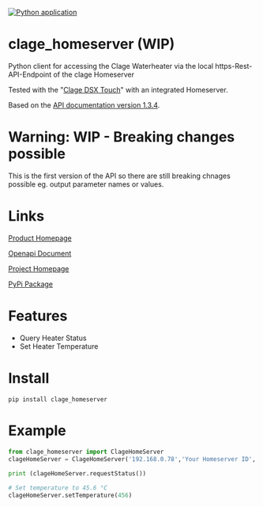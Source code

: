 [![Python application](https://github.com/klacol/clage_homerserver/actions/workflows/pythonapp.yml/badge.svg)](https://github.com/klacol/clage_homerserver/actions/workflows/pythonapp.yml)

# clage_homeserver (WIP)
Python client for accessing the Clage Waterheater via the local https-Rest-API-Endpoint of the clage Homeserver

Tested with the "[Clage DSX Touch](https://www.clage.de/de/produkte/e-komfortdurchlauferhitzer/DSX-Touch)" with an integrated Homeserver.

Based on the [API documentation version 1.3.4](https://github.com/klacol/clage-homerserver-api/blob/master/api-docs/CLAGE%20HomeServer%20API%20v1.3.4.pdf).

# Warning: WIP - Breaking changes possible
This is the first version of the API so there are still breaking chnages possible eg. output parameter names or values.

# Links
[Product Homepage](https://www.clage.de/de/produkte/e-komfortdurchlauferhitzer/DSX-Touch)

[Openapi Document](https://app.swaggerhub.com/apis/klacol/ClageHomeServer/1.0.0) 

[Project Homepage](https://github.com/klacol/clage_homeserver)

[PyPi Package](https://pypi.org/project/clage_homeserver)

# Features
- Query Heater Status
- Set Heater Temperature

# Install

```
pip install clage_homeserver
```

# Example

```python
from clage_homeserver import ClageHomeServer
clageHomeServer = ClageHomeServer('192.168.0.78','Your Homeserver ID','Your Heater ID') 
 
print (clageHomeServer.requestStatus())

# Set temperature to 45.6 °C
clageHomeServer.setTemperature(456)
```
